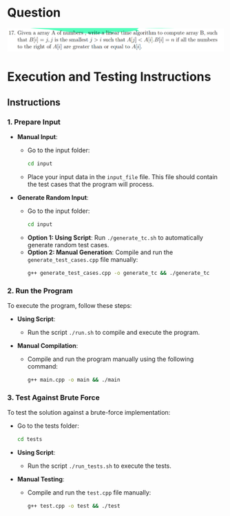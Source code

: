 # Question 
![alt text](image.png)

# Execution and Testing Instructions

## Instructions

### 1. Prepare Input

- **Manual Input**: 
  - Go to the input folder:
    ```bash
    cd input
    ```
  - Place your input data in the `input_file` file. This file should contain the test cases that the program will process.

- **Generate Random Input**:
  - Go to the input folder:
    ```bash
    cd input
    ```
  - **Option 1: Using Script**: Run `./generate_tc.sh` to automatically generate random test cases.  
  - **Option 2: Manual Generation**: Compile and run the `generate_test_cases.cpp` file manually:
    ```bash
    g++ generate_test_cases.cpp -o generate_tc && ./generate_tc
    ```
### 2. Run the Program

To execute the program, follow these steps:

- **Using Script**:
  - Run the script `./run.sh` to compile and execute the program.

- **Manual Compilation**:
  - Compile and run the program manually using the following command:
    ```bash
    g++ main.cpp -o main && ./main
    ```

### 3. Test Against Brute Force

To test the solution against a brute-force implementation:

- Go to the tests folder:
  ```bash
  cd tests
  ```
- **Using Script**:
  - Run the script `./run_tests.sh` to execute the tests.

- **Manual Testing**:
  - Compile and run the `test.cpp` file manually:
    ```bash
    g++ test.cpp -o test && ./test
    ```